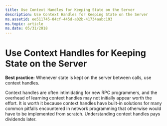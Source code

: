 ```yaml
---
title: Use Context Handles for Keeping State on the Server
description: Use Context Handles for Keeping State on the Server
ms.assetid: ee511745-04cf-445d-a02b-41734aabc193
ms.topic: article
ms.date: 05/31/2018
---
```


# Use Context Handles for Keeping State on the Server

**Best practice:** Whenever state is kept on the server between calls, use context handles.

Context handles are often intimidating for new RPC programmers, and the overhead of learning context handles may not initially appear worth the effort. It is worth it because context handles have built-in solutions for many common pitfalls encountered in network programming that otherwise would have to be implemented from scratch. Understanding context handles pays dividends later.

 

 




